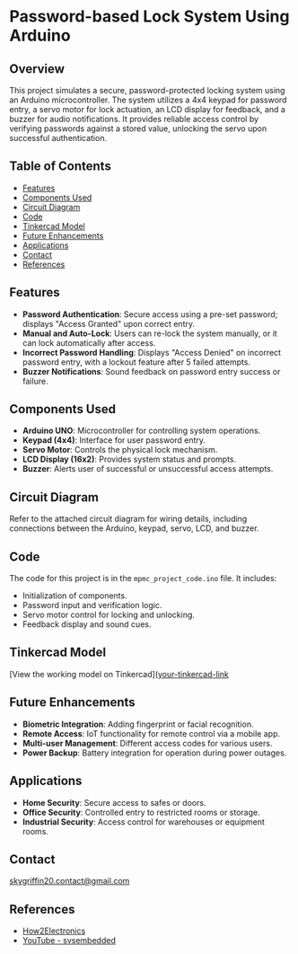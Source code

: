 # Password-based Lock System Using Arduino

## Overview
This project simulates a secure, password-protected locking system using an Arduino microcontroller. The system utilizes a 4x4 keypad for password entry, a servo motor for lock actuation, an LCD display for feedback, and a buzzer for audio notifications. It provides reliable access control by verifying passwords against a stored value, unlocking the servo upon successful authentication.

## Table of Contents
- [Features](#features)
- [Components Used](#components-used)
- [Circuit Diagram](#circuit-diagram)
- [Code](#code)
- [Tinkercad Model](#tinkercad-model)
- [Future Enhancements](#future-enhancements)
- [Applications](#applications)
- [Contact](#contact)
- [References](#references)

## Features
- **Password Authentication**: Secure access using a pre-set password; displays "Access Granted" upon correct entry.
- **Manual and Auto-Lock**: Users can re-lock the system manually, or it can lock automatically after access.
- **Incorrect Password Handling**: Displays "Access Denied" on incorrect password entry, with a lockout feature after 5 failed attempts.
- **Buzzer Notifications**: Sound feedback on password entry success or failure.

## Components Used
- **Arduino UNO**: Microcontroller for controlling system operations.
- **Keypad (4x4)**: Interface for user password entry.
- **Servo Motor**: Controls the physical lock mechanism.
- **LCD Display (16x2)**: Provides system status and prompts.
- **Buzzer**: Alerts user of successful or unsuccessful access attempts.

## Circuit Diagram
Refer to the attached circuit diagram for wiring details, including connections between the Arduino, keypad, servo, LCD, and buzzer.

## Code
The code for this project is in the `mpmc_project_code.ino` file. It includes:
- Initialization of components.
- Password input and verification logic.
- Servo motor control for locking and unlocking.
- Feedback display and sound cues.

## Tinkercad Model
[View the working model on Tinkercad]([your-tinkercad-link](https://www.tinkercad.com/things/c1TV7XWGPtN-password-based-lock-system-using-arduino?sharecode=BAOVYjgSVy7Q-7IYpapEbHUVDGulkOeWNhRU7VrGPME)

## Future Enhancements
- **Biometric Integration**: Adding fingerprint or facial recognition.
- **Remote Access**: IoT functionality for remote control via a mobile app.
- **Multi-user Management**: Different access codes for various users.
- **Power Backup**: Battery integration for operation during power outages.

## Applications
- **Home Security**: Secure access to safes or doors.
- **Office Security**: Controlled entry to restricted rooms or storage.
- **Industrial Security**: Access control for warehouses or equipment rooms.

## Contact
skygriffin20.contact@gmail.com

## References
- [How2Electronics](https://how2electronics.com/password-based-security-system-arduino-keypad/)
- [YouTube - svsembedded](https://youtu.be/0LUMOex8zSk?si=zI8aL4m6F0YZxNI7)
